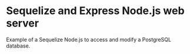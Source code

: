 # Sequelize and Express Node.js web server
Example of a Sequelize Node.js to access and modify a PostgreSQL database.

